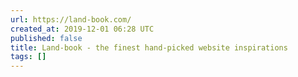 ```yaml
---
url: https://land-book.com/
created_at: 2019-12-01 06:28 UTC
published: false
title: Land-book - the finest hand-picked website inspirations
tags: []
---
```



